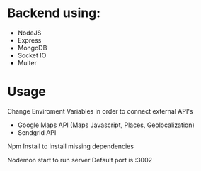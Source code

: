 # Backend using:

* NodeJS
* Express
* MongoDB
* Socket IO
* Multer


# Usage

Change Enviroment Variables in order to connect external API's

* Google Maps API (Maps Javascript, Places, Geolocalization)
* Sendgrid API

Npm Install to install missing dependencies

Nodemon start to run server
Default port is :3002

